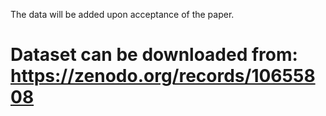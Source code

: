 The data will be added upon acceptance of the paper.

# Dataset can be downloaded from: <https://zenodo.org/records/10655808>
